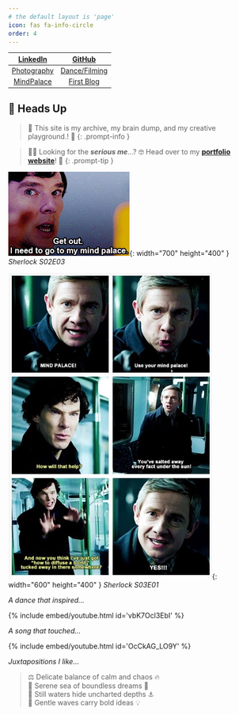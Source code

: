 ```yaml
---
# the default layout is 'page'
icon: fas fa-info-circle
order: 4
---
```


|   [LinkedIn][linkedin]   |    [GitHub][gh-repos]    |
|:------------------------:|:------------------------:|
|   [Photography][vsco]    |  [Dance/Filming][dance]  |
| [MindPalace][mindpalace] |    [First Blog][blog]    |

[linkedin]: https://www.linkedin.com/in/kdpham1002/
[gh-repos]: https://github.com/khoapham1002?tab=repositories
[vsco]: https://vsco.co/teenee3051/gallery
[dance]: https://www.instagram.com/teenee_archives/reels/
[mindpalace]: https://khoapham1002.github.io/mindpalace/categories/
[blog]: https://isenbergmarketing.wordpress.com/2023/06/12/netflix-and-learn/?fbclid=IwZXh0bgNhZW0CMTEAAR1hEqlSY2sZx2p6ysM-EFkoQkFC4r9FBFxAKLc-z-wHuv3fW_YzuziMpSc_aem_v81C0HMR5vpAzpT02UQxqA


## 🚨 Heads Up

> 🌈 This site is my archive, my brain dump, and my creative playground.! 👀
{: .prompt-info }

> 💁‍♂️ Looking for the ***serious me***...? 🤓 Head over to my **[portfolio website](https://khoapham1002.github.io/)**! 💼
{: .prompt-tip }

<!-- > 💼 Looking for something work-related...? 💁‍♂️ Head over to my other website to see the ***[serious me](https://khoapham1002.github.io/)***! 🤓
{: .prompt-tip } -->

![sherlock-meme1](/assets/img/sherlock-get-out-mindpalace-meme.jpeg){: width="700" height="400" }
*Sherlock S02E03*

![sherlock-meme2](assets/img/sherlock-use-your-mindpalace-meme.jpeg){: width="600" height="400" }
*Sherlock S03E01*

*A dance that inspired...*

{% include embed/youtube.html id='vbK7Ocl3EbI' %}

*A song that touched...*

{% include embed/youtube.html id='OcCkAG_LO9Y' %}

*Juxtapositions I like...*

> ⚖️ Delicate balance of calm and chaos 🔥 <br>
> 🐚 Serene sea of boundless dreams 🌟 <br>
> 🐳 Still waters hide uncharted depths ⚓️ <br>
> 🌊 Gentle waves carry bold ideas 💡 <br>
